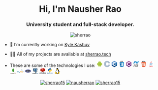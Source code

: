 <h1 align="center">Hi, I'm Nausher Rao</h1>
<h3 align="center">University student and full-stack developer.</h3>

<p align="center"> <img src="https://komarev.com/ghpvc/?username=sherrao" alt="sherrao" /> </p>

- 🔭 I’m currently working on [Kyle Kashuv ](https://kylekashuv.com)

- 👨‍💻 All of my projects are available at [sherrao.tech](https://sherrao.tech/)

- <p align="left">These are some of the technologies I use:    
  <img src="https://github.com/devicons/devicon/blob/master/icons/android/android-plain.svg" alt="android" width="20" height="20"/> 
  <img src="https://github.com/devicons/devicon/blob/master/icons/c/c-original.svg" alt="c" width="20" height="20"/> 
  <img src="https://github.com/devicons/devicon/blob/master/icons/cplusplus/cplusplus-original.svg" alt="cplusplus" width="20" height="20"/> 
  <img src="https://github.com/devicons/devicon/blob/master/icons/css3/css3-original-wordmark.svg" alt="css3" width="20" height="20"/> 
  <img src="https://github.com/devicons/devicon/blob/master/icons/csharp/csharp-original.svg" alt="csharp" width="20" height="20"/> 
  <img src="https://github.com/devicons/devicon/blob/master/icons/dot-net/dot-net-original-wordmark.svg" alt="dotnet" width="20" height="20"/> 
  <img src="https://github.com/devicons/devicon/blob/master/icons/html5/html5-original-wordmark.svg" alt="html5" width="20" height="20"/> 
  <img src="https://github.com/devicons/devicon/blob/master/icons/java/java-original-wordmark.svg" alt="java" width="20" height="20"/> 
  <img src="https://github.com/devicons/devicon/blob/master/icons/mongodb/mongodb-original-wordmark.svg" alt="mongodb" width="20" height="20"/> 
  <img src="https://github.com/devicons/devicon/blob/master/icons/mysql/mysql-original-wordmark.svg" alt="mysql" width="20" height="20"/> 
  <img src="https://github.com/devicons/devicon/blob/master/icons/php/php-original.svg" alt="php" width="20" height="20"/> 
  <img src="https://github.com/devicons/devicon/blob/master/icons/postgresql/postgresql-original-wordmark.svg" alt="postgresql" width="20" height="20"/> 
  <img src="https://github.com/devicons/devicon/blob/master/icons/redis/redis-original-wordmark.svg" alt="redis" width="20" height="20"/> 
  <img src="https://github.com/devicons/devicon/blob/master/icons/python/python-original-wordmark.svg" alt="python" width="20" height="20"/> 
  <img src="https://github.com/devicons/devicon/blob/master/icons/linux/linux-original.svg" alt="linux" width="20" height="20"/></p><p align="center"> 
<p align="center">
<a href="https://twitter.com/sherrao15" target="blank"><img align="center" src="https://sherrao.tech/files/socials/twitter.png" alt="sherrao15" height="16" width="16" /></a>
<a href="https://linkedin.com/in/nausherrao" target="blank"><img align="center" src="https://sherrao.tech/files/socials/linkedin.png" alt="nausherrao" height="16" width="16" /></a>
<a href="https://instagram.com/sherrao15" target="blank"><img align="center" src="https://sherrao.tech/files/socials/instagram.png" alt="sherrao15" height="20" width="20" /></a>
</p>
